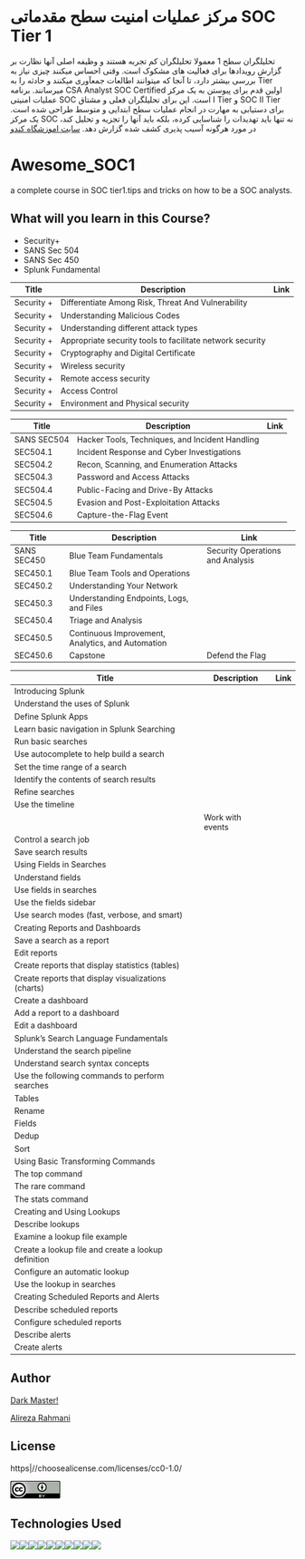 # مرکز عملیات امنیت سطح مقدماتی SOC Tier 1
تحلیلگران سطح 1 معمولا تحلیلگران کم تجربه هستند و وظیفه اصلی آنها نظارت بر گزارش رویدادها برای فعالیت های مشکوک است. وقتی احساس میکنند چیزی نیاز به بررسی بیشتر دارد، تا آنجا که میتوانند اطالعات جمعآوری میکنند و حادثه را به Tier میرسانند. برنامه CSA Analyst SOC Certified اولین قدم برای پیوستن به یک مرکز عملیات امنیتی SOC است. این برای تحلیلگران فعلی و مشتاق I Tier و SOC II Tier برای دستیابی به مهارت در انجام عملیات سطح ابتدایی و متوسط طراحی شده است. یک مرکز SOC نه تنها باید تهدیدات را شناسایی کرده، بلکه باید آنها را تجزیه و تحلیل کند، در مورد هرگونه آسیب پذیری کشف شده گزارش دهد.
 <a href="https|//cando.ac/course/soc-tier-1/">سایت اموزشگاه کندو</a> 




# Awesome_SOC1
a complete course in SOC tier1.tips and tricks on how to be a SOC analysts.

## What will you learn in this Course?

<ul>
<li>Security+</li>
<li>SANS Sec 504</li>
<li>SANS Sec 450</li>
<li>Splunk Fundamental</li>
</ul>


|Title|Description|Link|
| --- | --- | --- |
|Security +| Differentiate Among Risk, Threat And Vulnerability ||
|Security +|   Understanding Malicious Codes | | 
|Security +|    Understanding different attack types | | 
|Security +|   Appropriate security tools to facilitate network security | | 
|Security +|    Cryptography and Digital Certificate| | 
|Security +|   Wireless security | | 
|Security +|   Remote access security | | 
|Security +|    Access Control| | 
|Security +|  Environment and Physical security | | 


|Title|Description|Link|
| --- | --- | --- |
|SANS SEC504| Hacker Tools, Techniques, and Incident Handling||
 |SEC504.1| Incident Response and Cyber Investigations||
|SEC504.2| Recon, Scanning, and Enumeration Attacks||
|SEC504.3| Password and Access Attacks||
|SEC504.4| Public-Facing and Drive-By Attacks||
|SEC504.5| Evasion and Post-Exploitation Attacks||
|SEC504.6| Capture-the-Flag Event||



|Title|Description|Link|
| --- | --- | --- |
 SANS SEC450| Blue Team Fundamentals| Security Operations and Analysis||
|SEC450.1| Blue Team Tools and Operations||
|SEC450.2| Understanding Your Network||
|SEC450.3| Understanding Endpoints, Logs, and Files||
|SEC450.4| Triage and Analysis||
|SEC450.5| Continuous Improvement, Analytics, and Automation||
|SEC450.6| Capstone| Defend the Flag||



|Title|Description|Link|
| --- | --- | --- |
|Introducing Splunk||
|Understand the uses of Splunk||
|Define Splunk Apps||
|Learn basic navigation in Splunk Searching||
|Run basic searches||
|Use autocomplete to help build a search||
|Set the time range of a search||
|Identify the contents of search results||
|Refine searches||
|Use the timeline||
||Work with events||
|Control a search job||
|Save search results||
|Using Fields in Searches||
|Understand fields||
|Use fields in searches||
|Use the fields sidebar||
|Use search modes (fast, verbose, and smart)||
|Creating Reports and Dashboards||
|Save a search as a report||
|Edit reports||
|Create reports that display statistics (tables)||
|Create reports that display visualizations (charts)||
|Create a dashboard||
|Add a report to a dashboard||
|Edit a dashboard||
 Splunk’s Search Language Fundamentals||
|Understand the search pipeline||
|Understand search syntax concepts||
|Use the following commands to perform searches||
|Tables|||
|Rename|||
|Fields|||
|Dedup|||
|Sort|||
|Using Basic Transforming Commands|||
|The top command|||
|The rare command|||
|The stats command|||
|Creating and Using Lookups|||
|Describe lookups |||
|Examine a lookup file example|||
|Create a lookup file and create a lookup definition|||
|Configure an automatic lookup|||
|Use the lookup in searches|||
|Creating Scheduled Reports and Alerts|||
|Describe scheduled reports|||
|Configure scheduled reports|||
|Describe alerts|||
|Create alerts|||


## Author

[Dark Master!](https|//github.com/pakoti)

 <a href="https|//www.linkedin.com/in/alireza-rahmani-83587482/">Alireza Rahmani</a> 

## License

https|//choosealicense.com/licenses/cc0-1.0/

<img src=88x31.png>


## Technologies Used
<img src="https|//img.shields.io/badge/powershell-5391FE?style=for-the-badge&logo=powershell&logoColor=white"><img src="https|//img.shields.io/badge/VMware-231f20?style=for-the-badge&logo=VMware&logoColor=white"><img src="https|//img.shields.io/badge/VirtualBox-21416b?style=for-the-badge&logo=VirtualBox&logoColor=white"><img src="https|//img.shields.io/badge/GNU%20Bash-4EAA25?style=for-the-badge&logo=GNU%20Bash&logoColor=white"><img src="https|//img.shields.io/badge/GIT-E44C30?style=for-the-badge&logo=git&logoColor=white" ><img src="https|//img.shields.io/badge/VSCode-0078D4?style=for-the-badge&logo=visual%20studio%20code&logoColor=white"><img src="https|//img.shields.io/badge/Linux-FCC624?style=for-the-badge&logo=linux&logoColor=black"><img src="https|//img.shields.io/badge/Ubuntu-E95420?style=for-the-badge&logo=ubuntu&logoColor=white" ><img src="https|//img.shields.io/badge/Windows_11-0078d4?style=for-the-badge&logo=windows-11&logoColor=white"><img src="https|//img.shields.io/badge/Windows-0078D6?style=for-the-badge&logo=windows&logoColor=white">